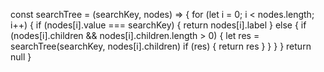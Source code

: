 const searchTree = (searchKey, nodes) => {
for (let i = 0; i < nodes.length; i++) {
if (nodes[i].value === searchKey) {
return nodes[i].label
} else {
if (nodes[i].children && nodes[i].children.length > 0) {
let res = searchTree(searchKey, nodes[i].children)
if (res) {
return res
}
}
}
}
return null
}
